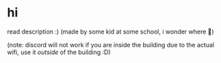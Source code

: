 # hi
read description :)
(made by some kid at some school, i wonder where 🤔)

(note: discord will not work if you are inside the building due to the actual wifi, use it *outside* of the building :D)



